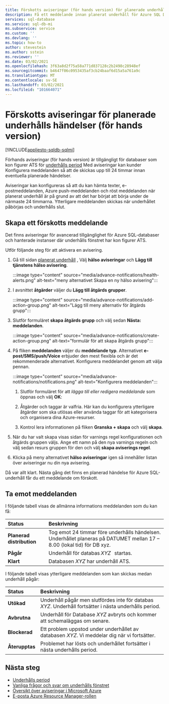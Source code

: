 ```yaml
---
title: Förskotts aviseringar (för hands version) för planerade underhålls händelser
description: Få ett meddelande innan planerat underhåll för Azure SQL Database eller Azure SQL-hanterad instans.
services: sql-database
ms.service: sql-db-mi
ms.subservice: service
ms.custom: ''
ms.devlang: ''
ms.topic: how-to
author: stevestein
ms.author: sstein
ms.reviewer: ''
ms.date: 03/02/2021
ms.openlocfilehash: 3f63a8d2f75a58a771d837128c2b2498c28948ef
ms.sourcegitcommit: b4647f06c0953435af3cb24baaf6d15a5a761a9c
ms.translationtype: MT
ms.contentlocale: sv-SE
ms.lasthandoff: 03/02/2021
ms.locfileid: "101664071"
---
```

# <a name="advance-notifications-for-planned-maintenance-events-preview"></a>Förskotts aviseringar för planerade underhålls händelser (för hands version)
[!INCLUDE[appliesto-sqldb-sqlmi](../includes/appliesto-sqldb-sqlmi.md)]

Förhands aviseringar (för hands version) är tillgängligt för databaser som kon figurer ATS för [underhålls period](maintenance-window.md) Med aviseringar kan kunder Konfigurera meddelanden så att de skickas upp till 24 timmar innan eventuella planerade händelser.

Aviseringar kan konfigureras så att du kan hämta texter, e-postmeddelanden, Azure push-meddelanden och röst meddelanden när planerat underhåll är på grund av att det har börjat att börja under de närmaste 24 timmarna. Ytterligare meddelanden skickas när underhållet påbörjas och underhålls slut.


## <a name="create-an-advance-notification"></a>Skapa ett förskotts meddelande

Det finns aviseringar för avancerad tillgänglighet för Azure SQL-databaser och hanterade instanser där underhålls fönstret har kon figurer ATS. 

Utför följande steg för att aktivera en avisering.  

1. Gå till sidan [planerat underhåll](https://portal.azure.com/#blade/Microsoft_Azure_Health/AzureHealthBrowseBlade/plannedMaintenance) , Välj **hälso aviseringar** och **Lägg till tjänstens hälso avisering**.

    :::image type="content" source="media/advance-notifications/health-alerts.png" alt-text="meny alternativet Skapa en ny hälso avisering":::

2. I avsnittet **åtgärder** väljer du **Lägg till åtgärds grupper**. 

    :::image type="content" source="media/advance-notifications/add-action-group.png" alt-text="Lägg till meny alternativ för åtgärds grupp":::

3. Slutför formuläret **skapa åtgärds grupp** och välj sedan **Nästa: meddelanden**.  

    :::image type="content" source="media/advance-notifications/create-action-group.png" alt-text="formulär för att skapa åtgärds grupp":::

1. På fliken **meddelanden** väljer du **meddelande typ**. Alternativet **e-post/SMS/push/Voice** erbjuder den mest flexibla och är det rekommenderade alternativet. Konfigurera meddelandet genom att välja pennan.  

    :::image type="content" source="media/advance-notifications/notifications.png" alt-text="Konfigurera meddelanden":::



   1. Slutför formuläret för att *lägga till eller redigera meddelande* som öppnas och välj **OK**: 

   2. Åtgärder och taggar är valfria. Här kan du konfigurera ytterligare åtgärder som ska utlösas eller använda taggar för att kategorisera och organisera dina Azure-resurser. 

   4. Kontrol lera informationen på fliken **Granska + skapa** och välj **skapa**. 

7. När du har valt skapa visas sidan för varnings regel konfigurationen och åtgärds gruppen väljs. Ange ett namn på den nya varnings regeln och välj sedan resurs gruppen för den och välj **skapa aviserings regel**. 

8. Klicka på meny alternativet **hälso aviseringar** igen så innehåller listan över aviseringar nu din nya avisering. 


Då var allt klart. Nästa gång det finns en planerad händelse för Azure SQL-underhåll får du ett meddelande om förskott.

## <a name="receiving-notifications"></a>Ta emot meddelanden

I följande tabell visas de allmänna informations meddelanden som du kan få: 

|Status|Beskrivning|
|:---|:---|
|**Planerad distribution**| Tog emot 24 timmar före underhålls händelsen. Underhållet planeras på DATUMET mellan 17 – 8.00 (lokal tid) för DB xyz.|
|**Pågår** | Underhåll för databas *XYZ*   startas.| 
|**Klart** | Databasen *XYZ* har underhåll ATS. |

I följande tabell visas ytterligare meddelanden som kan skickas medan underhåll pågår: 

|Status|Beskrivning|
|:---|:---|
|**Utökad** | Underhåll pågår men slutfördes inte för databas *XYZ*. Underhåll fortsätter i nästa underhålls period.| 
|**Avbrutna**| Underhåll för Database *XYZ* avbryts och kommer att schemaläggas om senare. |
|**Blockerad**|Ett problem uppstod under underhållet av databasen *XYZ*. Vi meddelar dig när vi fortsätter.| 
|**Återupptas**|Problemet har lösts och underhållet fortsätter i nästa underhålls period.|


## <a name="next-steps"></a>Nästa steg

- [Underhålls period](maintenance-window.md)
- [Vanliga frågor och svar om underhålls fönstret](maintenance-window-faq.yml)
- [Översikt över aviseringar i Microsoft Azure](../../azure-monitor/platform/alerts-overview.md)
- [E-posta Azure Resource Manager-rollen](../../azure-monitor/platform/action-groups.md#email-azure-resource-manager-role)